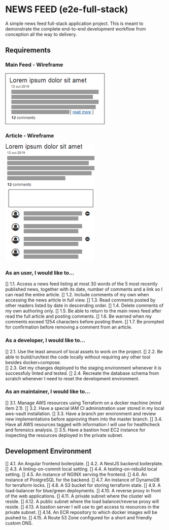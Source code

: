 # NEWS FEED (e2e-full-stack)
A simple news feed full-stack application project. This is meant to demonstrate the complete end-to-end development workflow from conception all the way to delivery.

## Requirements

### Main Feed - Wireframe
<img src="docs/1.Feed.png" alt="Main Feed"/>

### Article - Wireframe
<img src="docs/2.Article.png" alt="Article"/>

### As an user, I would like to...
[] 1.1. Access a news feed listing at most 30 words of the 5 most recently published news, together with its date, number of comments and a link so I can read the entire article.
[] 1.2. Include comments of my own when accessing the news article in full view.
[] 1.3. Read comments posted by other readers listed by date in descending order.
[] 1.4. Delete comments of my own authoring only.
[] 1.5. Be able to return to the main news feed after read the full article and posting comments.
[] 1.6. Be warned when my comments exceed 1254 characters before posting them.
[] 1.7. Be prompted for confirmation before removing a comment from an article.

### As a developer, I would like to...
[] 2.1. Use the least amount of local assets to work on the project.
[] 2.2. Be able to build/run/test the code locally without requiring any other tool besides docker+compose.  
[] 2.3. Get my changes deployed to the staging environment whenever it is successfuly linted and tested.
[] 2.4. Recreate the database schema from scratch whenever I need to reset the development environment.

### As an maintainer, I would like to...
[] 3.1. Manage AWS resources using Terraform on a docker machine (mind item 2.1).
[] 3.2. Have a special IAM CI administration user stored in my local aws-vault installation.
[] 3.3. Have a branch per environment and review new implementations before approving them into the master branch.
[] 3.4. Have all AWS resources tagged with information I will use for healthcheck and forensics analysis.
[] 3.5. Have a bastion host EC2 instance for inspecting the resources deployed in the private subnet.

## Development Environment
[] 4.1. An Angular frontend boilerplate.
[] 4.2. A NestJS backend boilerplate.
[] 4.3. A linting-on-commit local setting. 
[] 4.4. A testing-on-rebuild local setting.
[] 4.5. An instance of NGINX serving the frontend.
[] 4.6. An instance of PostgreSQL for the backend.
[] 4.7. An instance of DynamoDB for terraform locks.
[] 4.8. A S3 bucket for storing terraform state.
[] 4.9. A load-balancer for blue/green deployments.
[] 4.10. A reverse proxy in front of the web applications.
[] 4.11. A private subnet where the cluster will reside.
[] 4.12. A public subnet where the load balancer/reverse proxy will reside.
[] 4.13. A bastion server I will use to get access to resources in the private subnet.
[] 4.14. An ECR repository to which docker images will be pushed to.
[] 4.15. A Route 53 Zone configured for a short and friendly custom DNS.